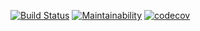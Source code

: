 [![Build Status](https://app.travis-ci.com/MarcusViniciusCavalcanti/xenon-backend.svg?branch=main)](https://app.travis-ci.com/MarcusViniciusCavalcanti/xenon-backend)
[![Maintainability](https://api.codeclimate.com/v1/badges/55259650100b55a668d4/maintainability)](https://codeclimate.com/github/MarcusViniciusCavalcanti/xenon-backend/maintainability)
[![codecov](https://codecov.io/gh/MarcusViniciusCavalcanti/xenon-backend/branch/main/graph/badge.svg?token=N75026I8LL)](https://codecov.io/gh/MarcusViniciusCavalcanti/xenon-backend)
